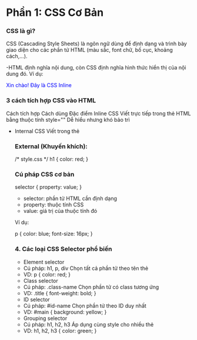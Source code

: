 # Phần 1: CSS Cơ Bản

### CSS là gì?

CSS (Cascading Style Sheets) là ngôn ngữ dùng để định dạng và trình bày giao diện cho các phần tử HTML (màu sắc, font chữ, bố cục, khoảng cách,…).

-HTML định nghĩa nội dung, còn CSS định nghĩa hình thức hiển thị của nội dung đó.
Ví dụ:

<p style="color: blue;">Xin chào! Đây là CSS Inline</p>

### 3 cách tích hợp CSS vào HTML

Cách tích hợp Cách dùng Đặc điểm
Inline CSS Viết trực tiếp trong thẻ HTML bằng thuộc tính style="" Dễ hiểu nhưng khó bảo trì

- Internal CSS Viết trong thẻ <style> bên trong file HTML Dễ thử nghiệm, nhưng chỉ dùng cho 1 trang
- External CSS : Viết trong file .css riêng, liên kết bằng <link> Chuẩn, dễ bảo trì, dùng chung cho nhiều trang
  Ví dụ minh họa:

### Inline:

<h1 style="color: red;">Tiêu đề màu đỏ</h1>

### Internal:

<head>
  <style>
    h1 { color: red; }
  </style>
</head>

### External (Khuyến khích):

<link rel="stylesheet" href="style.css">
/* style.css */
h1 { color: red; }

### Cú pháp CSS cơ bản

selector {
property: value;
}

- selector: phần tử HTML cần định dạng
- property: thuộc tính CSS
- value: giá trị của thuộc tính đó

Ví dụ:

p {
color: blue;
font-size: 16px;
}

### 4. Các loại CSS Selector phổ biến

- Element selector

* Cú pháp: h1, p, div Chọn tất cả phần tử theo tên thẻ
* VD: p { color: red; }

- Class selector

* Cú pháp: .class-name Chọn phần tử có class tương ứng
* VD: .title { font-weight: bold; }

- ID selector

* Cú pháp: #id-name Chọn phần tử theo ID duy nhất
* VD: #main { background: yellow; }

- Grouping selector

* Cú pháp: h1, h2, h3 Áp dụng cùng style cho nhiều thẻ
* VD: h1, h2, h3 { color: green; }
